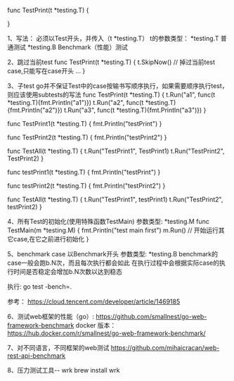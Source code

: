 func TestPrint(t *testing.T) {
  <!-- .... -->
}

1、写法： 必须以Test开头，并传入（t *testing.T）
t的参数类型：
  *testing.T 普通测试
  *testing.B Benchmark（性能）测试

2、跳过当前test
  func TestPrint(t *testing.T) {
    t.SkipNow() // 掉过当前test case,只能写在case开头
    ...
  }

3、子test
  go并不保证Test中的case按输书写顺序执行，如果需要顺序执行test，则应该使用subtests的写法
  func TestPrint(t *testing.T) {
    t.Run("a1", func(t *testing.T){fmt.Println("a1")})
    t.Run("a2", func(t *testing.T){fmt.Println("a2")})
    t.Run("a3", func(t *testing.T){fmt.Println("a3")})
  }

  <!-- 示例1 注意：以下写法，TestPrint1和TestPrint2都会执行两次 -->
  func TestPrint1(t *testing.T) {
    fmt.Println("testPrint")
  }

  func TestPrint2(t *testing.T) {
    fmt.Println("testPrint2")
  }

  func TestAll(t *testing.T) {
    t.Run("TestPrint1", TestPrint1)
    t.Run("TestPrint2", TestPrint2)
  }
  <!-- ******************************************************** -->

  <!-- 示例2 注意：(subtest开头T小写)以下写法，TestPrint1和TestPrint2只跑一次 -->
  func testPrint1(t *testing.T) {
    fmt.Println("testPrint")
  }

  func testPrint2(t *testing.T) {
    fmt.Println("testPrint2")
  }

  func TestAll(t *testing.T) {
    t.Run("TestPrint1", testPrint1)
    t.Run("TestPrint2", testPrint2)
  }
  <!-- ******************************************************** -->

4、所有Test的初始化(使用特殊函数TestMain)
  参数类型: *testing.M
  func TestMain(m *testing.M) {
    fmt.Println("test main first")
    m.Run() // 开始运行其它case,在它之前进行初始化
  }

5、benchmark
  case 以Benchmark开头
  参数类型: *testing.B
  benchmark的case一般会跑b.N次，而且每次执行都会如此
  在执行过程中会根据实际case的执行时间是否稳定会增加b.N次数以达到稳态

  执行:
  go test -bench=.


  参考：
    https://cloud.tencent.com/developer/article/1469185


6、测试web框架的性能（go）:
  https://github.com/smallnest/go-web-framework-benchmark
  docker 版本： https://hub.docker.com/r/smallnest/go-web-framework-benchmark/

7、对不同语言，不同框架的web测试
  https://github.com/mihaicracan/web-rest-api-benchmark

8、压力测试工具-- wrk
brew install wrk

